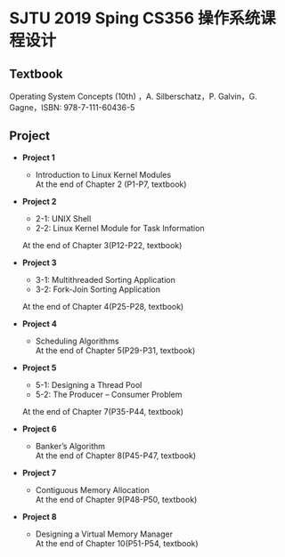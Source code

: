 # **SJTU 2019 Sping CS356 操作系统课程设计**

## **Textbook**
Operating System Concepts (10th) ，A. Silberschatz，P. Galvin，G. Gagne，ISBN: 978-7-111-60436-5
## **Project**
* **Project 1**
  * Introduction to Linux Kernel Modules     
  At the end of Chapter 2 (P1-P7, textbook)

* **Project 2**
  * 2-1: UNIX Shell
  * 2-2: Linux Kernel Module for Task Information 

  At the end of Chapter 3(P12-P22, textbook)

* **Project 3**
  * 3-1: Multithreaded Sorting Application
  * 3-2: Fork-Join Sorting Application  

  At the end of Chapter 4(P25-P28, textbook)

* **Project 4**
  * Scheduling Algorithms  
  At the end of Chapter 5(P29-P31, textbook)

* **Project 5**
  * 5-1: Designing a Thread Pool
  * 5-2: The Producer – Consumer Problem  
  
  At the end of Chapter 7(P35-P44, textbook)

* **Project 6**
  * Banker’s Algorithm  
  At the end of Chapter 8(P45-P47, textbook)

* **Project 7**
  * Contiguous Memory Allocation  
  At the end of Chapter 9(P48-P50, textbook)

* **Project 8**
  * Designing a Virtual Memory Manager  
  At the end of Chapter 10(P51-P54, textbook)

